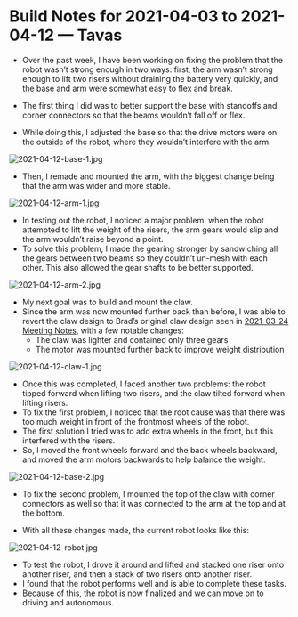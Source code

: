 # Build Notes for 2021-04-03 to 2021-04-12 — Tavas

- Over the past week, I have been working on fixing the problem that the robot wasn’t strong enough in two ways: first, the arm wasn’t strong enough to lift two risers without draining the battery very quickly, and the base and arm were somewhat easy to flex and break.

- The first thing I did was to better support the base with standoffs and corner connectors so that the beams wouldn’t fall off or flex.
- While doing this, I adjusted the base so that the drive motors were on the outside of the robot, where they wouldn’t interfere with the arm.

![2021-04-12-base-1.jpg](../img/2021-04-12-base-1.jpg)

- Then, I remade and mounted the arm, with the biggest change being that the arm was wider and more stable.

![2021-04-12-arm-1.jpg](../img/2021-04-12-arm-1.jpg)

- In testing out the robot, I noticed a major problem: when the robot attempted to lift the weight of the risers, the arm gears would slip and the arm wouldn’t raise beyond a point.
- To solve this problem, I made the gearing stronger by sandwiching all the gears between two beams so they couldn’t un-mesh with each other. This also allowed the gear shafts to be better supported.

![2021-04-12-arm-2.jpg](../img/2021-04-12-arm-2.jpg)

- My next goal was to build and mount the claw.
- Since the arm was now mounted further back than before, I was able to revert the claw design to Brad’s original claw design seen in [2021-03-24 Meeting Notes](2021-03-24%20Meeting%20Notes.md), with a few notable changes:
	- The claw was lighter and contained only three gears
	- The motor was mounted further back to improve weight distribution

![2021-04-12-claw-1.jpg](../img/2021-04-12-claw-1.jpg)

- Once this was completed, I faced another two problems: the robot tipped forward when lifting two risers, and the claw tilted forward when lifting risers.
- To fix the first problem, I noticed that the root cause was that there was too much weight in front of the frontmost wheels of the robot.
- The first solution I tried was to add extra wheels in the front, but this interfered with the risers.
- So, I moved the front wheels forward and the back wheels backward, and moved the arm motors backwards to help balance the weight. 

![2021-04-12-base-2.jpg](../img/2021-04-12-base-2.jpg)

- To fix the second problem, I mounted the top of the claw with corner connectors as well so that it was connected to the arm at the top and at the bottom.

- With all these changes made, the current robot looks like this:

![2021-04-12-robot.jpg](../img/2021-04-12-robot.jpg)

- To test the robot, I drove it around and lifted and stacked one riser onto another riser, and then a stack of two risers onto another riser.
- I found that the robot performs well and is able to complete these tasks.
- Because of this, the robot is now finalized and we can move on to driving and autonomous.

